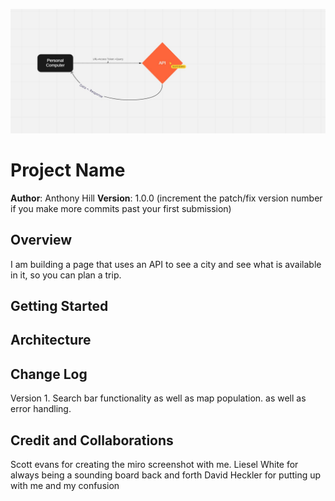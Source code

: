 ![WRRC](./src/Day1snip.jpg)


# Project Name

**Author**: Anthony Hill
**Version**: 1.0.0 (increment the patch/fix version number if you make more commits past your first submission)

## Overview
I am building a page that uses an API to see a city and see what is available in it, so you can plan a trip. 

## Getting Started
<!-- What are the steps that a user must take in order to build this app on their own machine and get it running? -->

## Architecture
<!-- Provide a detailed description of the application design. What technologies (languages, libraries, etc) you're using, and any other relevant design information. -->

## Change Log
Version 1. Search bar functionality as well as map population. as well as error handling. 

## Credit and Collaborations
Scott evans for creating the miro screenshot with me. 
Liesel White for always being a sounding board back and forth
David Heckler for putting up with me and my confusion